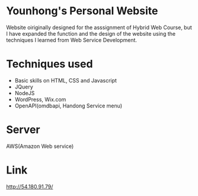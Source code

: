 # Younhong's Personal Website
Website oiriginally designed for the asssignment of Hybrid Web Course, but I have expanded the function and the design of the website using the techniques I learned from Web Service Development.

# Techniques used
* Basic skills on HTML, CSS and Javascript
* JQuery
* NodeJS
* WordPress, Wix.com
* OpenAPI(omdbapi, Handong Service menu)


# Server
AWS(Amazon Web service)

# Link
http://54.180.91.79/
